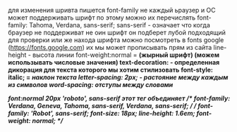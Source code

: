 для изменения шривта пишется font-family
не каждый ьраузер и ОС может поддерживать шрифт по этому можно их перечислять font-family: Tahoma, Verdana, sans-serif;
sans-serif - означает что когда браузер не поддерживат не оин шрифт он подберет лубой подходящий
для проверки или же находа шрифта можно посмотреть в fonts google (https://fonts.google.com) 
их мы может прописывать прям из сайта 
 line-height - высота линии 
 font-weight:normal = <strong> (жырный шрифт) (можем использывать числовые значения)
 text-decoration: - определенная дикорация для текста которого мы хотим стилизовать 
 font-style: italic; = <em> наклон текста 
 letter-spacing: 2px; - растояние между каждым из символов
 word-spacing: отступы между словами 


 font:normal 20px 'roboto', sans-serif этот тег объединяет /* font-family: Verdana, Geneva, Tahoma, sans-serif, Verdana, sans-serif; */
                                                            /* font-family: 'Robot', sans-serif;
                                                            font-size: 18px;
                                                            line-height: 1.6em;
                                                            font-weight: normal; */
